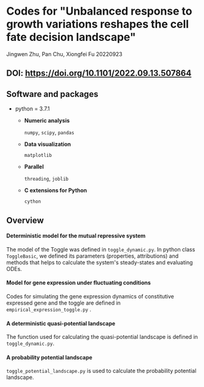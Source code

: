 # Codes for "Unbalanced response to growth variations reshapes the cell fate decision landscape"

Jingwen Zhu, Pan Chu, Xiongfei Fu  20220923

DOI: https://doi.org/10.1101/2022.09.13.507864
-----------------------------



## Software and packages

* python = 3.7.1

  * **Numeric analysis**

    `numpy`, `scipy`, `pandas`

  * **Data visualization**

    `matplotlib`

  * **Parallel**

    `threading`, `joblib`

  * **C extensions for Python**

    `cython`

    

## Overview

#### Deterministic model for the mutual repressive system

The model of the Toggle was defined in `toggle_dynamic.py`. In python class `ToggleBasic`, we defined its parameters (properties, attributions) and methods that helps to calculate the system's steady-states and evaluating ODEs.

#### Model for gene expression under fluctuating conditions

Codes for simulating the gene expression dynamics of constitutive expressed gene and the toggle are defined in `empirical_expression_toggle.py` .

#### A deterministic quasi-potential landscape

The function used for calculating the quasi-potential landscape is defined in `toggle_dynamic.py`. 

#### A probability potential landscape

`toggle_potential_landscape.py` is used to calculate the probability potential landscape.

